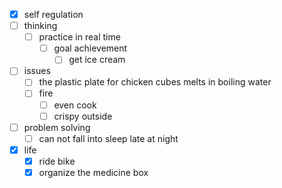 - [x] self regulation
- [ ] thinking
    - [ ] practice in real time
        - [ ] goal achievement
            - [ ] get ice cream
- [ ] issues
    - [ ] the plastic plate for chicken cubes melts in boiling water
    - [ ] fire 
        - [ ] even cook
        - [ ] crispy outside
- [ ] problem solving
    - [ ] can not fall into sleep late at night
- [x] life
    - [x] ride bike
    - [x] organize the medicine box